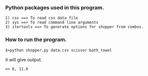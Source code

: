 ### Python packages used in this program.
```
1) csv ==> To read csv data file
2) sys ==> To read command line arguments
3) itertools ==> To generate options for shopper from combos.
```

### How to run the program.
```
$>python shopper.py data.csv scissor bath_towel
```
it will give output.
```
=> 6, 11.0
```
